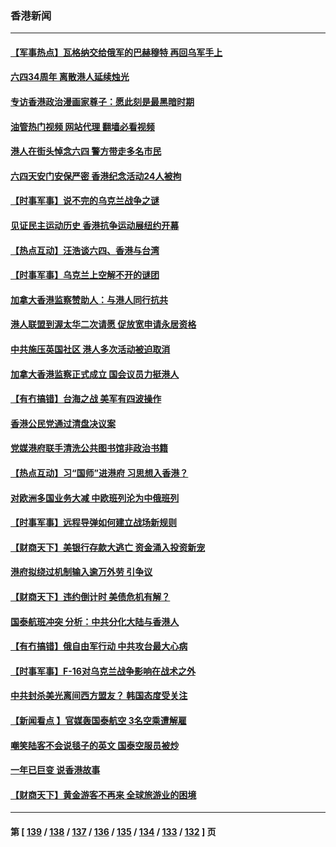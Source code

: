 ### 香港新闻
---
#### [【军事热点】瓦格纳交给俄军的巴赫穆特 再回乌军手上](../../pages/ncid1349362/n14010859.md?06070045) 
#### [六四34周年 离散港人延续烛光](../../pages/ncid1349362/n14010834.md?06070045) 
#### [专访香港政治漫画家尊子：愿此刻是最黑暗时期](../../pages/ncid1349362/n14010220.md?06070045) 
#### [油管热门视频 网站代理 翻墙必看视频](http://138.2.39.72:81/youtube.html?epic-marker?06070045)
#### [港人在街头悼念六四 警方带走多名市民](../../pages/ncid1349362/n14009982.md?06070045) 
#### [六四天安门安保严密 香港纪念活动24人被拘](../../pages/ncid1349362/n14009800.md?06070045) 
#### [【时事军事】说不完的乌克兰战争之谜](../../pages/ncid1349362/n14009422.md?06070045) 
#### [见证民主运动历史 香港抗争运动展纽约开幕](../../pages/ncid1349362/n14009473.md?06070045) 
#### [【热点互动】汪浩谈六四、香港与台湾](../../pages/ncid1349362/n14009065.md?06070045) 
#### [【时事军事】乌克兰上空解不开的谜团](../../pages/ncid1349362/n14008952.md?06070045) 
#### [加拿大香港监察赞助人：与港人同行抗共](../../pages/ncid1349362/n14008329.md?06070045) 
#### [港人联盟到渥太华二次请愿 促放宽申请永居资格](../../pages/ncid1349362/n14008282.md?06070045) 
#### [中共施压英国社区 港人多次活动被迫取消](../../pages/ncid1349362/n14007776.md?06070045) 
#### [加拿大香港监察正式成立 国会议员力挺港人](../../pages/ncid1349362/n14007621.md?06070045) 
#### [【有冇搞错】台海之战 美军有四波操作](../../pages/ncid1349362/n14006828.md?06070045) 
#### [香港公民党通过清盘决议案](../../pages/ncid1349362/n14006977.md?06070045) 
#### [党媒港府联手清洗公共图书馆非政治书籍](../../pages/ncid1349362/n14006973.md?06070045) 
#### [【热点互动】习“国师”进港府 习思想入香港？](../../pages/ncid1349362/n14006201.md?06070045) 
#### [对欧洲多国业务大减 中欧班列沦为中俄班列](../../pages/ncid1349362/n14005813.md?06070045) 
#### [【时事军事】远程导弹如何建立战场新规则](../../pages/ncid1349362/n14005284.md?06070045) 
#### [【财商天下】美银行存款大逃亡 资金涌入投资新宠](../../pages/ncid1349362/n14005094.md?06070045) 
#### [港府拟绕过机制输入逾万外劳 引争议](../../pages/ncid1349362/n14004676.md?06070045) 
#### [【财商天下】违约倒计时 美债危机有解？](../../pages/ncid1349362/n14004036.md?06070045) 
#### [国泰航班冲突 分析：中共分化大陆与香港人](../../pages/ncid1349362/n14003777.md?06070045) 
#### [【有冇搞错】俄自由军行动 中共攻台最大心病](../../pages/ncid1349362/n14003670.md?06070045) 
#### [【时事军事】F-16对乌克兰战争影响在战术之外](../../pages/ncid1349362/n14003679.md?06070045) 
#### [中共封杀美光离间西方盟友？ 韩国态度受关注](../../pages/ncid1349362/n14003746.md?06070045) 
#### [【新闻看点 】官媒轰国泰航空 3名空乘遭解雇](../../pages/ncid1349362/n14003202.md?06070045) 
#### [嘲笑陆客不会说毯子的英文 国泰空服员被炒](../../pages/ncid1349362/n14002872.md?06070045) 
#### [一年已巨变 说香港故事](../../pages/ncid1349362/n14003092.md?06070045) 
#### [【财商天下】黄金游客不再来 全球旅游业的困境](../../pages/ncid1349362/n14002692.md?06070045) 

---
#### 第 [ [139](./139.md?06070045) / [138](./138.md?06070045) / [137](./137.md?06070045) / [136](./136.md?06070045) / [135](./135.md?06070045) / [134](./134.md?06070045) / [133](./133.md?06070045) / [132](./132.md?06070045) ] 页
